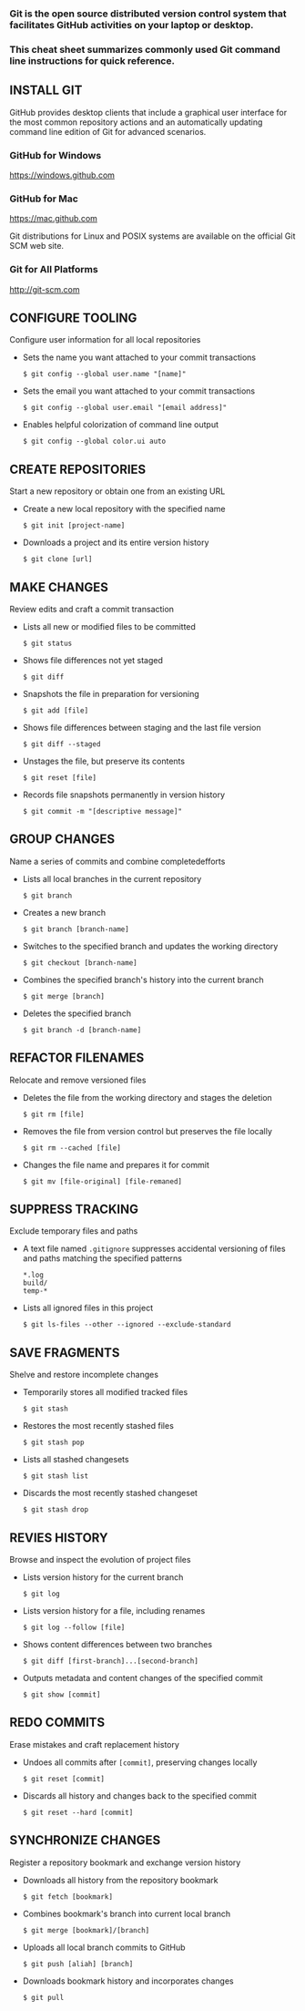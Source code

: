 ### Git is the open source distributed version control system that facilitates GitHub activities on your laptop or desktop.  
### This cheat sheet summarizes commonly used Git command line instructions for quick reference.

## INSTALL GIT
GitHub provides desktop clients that include a graphical user interface for the most common repository actions and an automatically updating command line edition of Git for advanced scenarios.

### GitHub for Windows
https://windows.github.com

### GitHub for Mac
https://mac.github.com

Git distributions for Linux and POSIX systems are available on the official Git SCM web site.

### Git for All Platforms
http://git-scm.com


## CONFIGURE TOOLING
Configure user information for all local repositories

- Sets the name you want attached to your commit transactions
    ```
    $ git config --global user.name "[name]"
    ```
- Sets the email you want attached to your commit transactions
    ```
    $ git config --global user.email "[email address]"
    ```
- Enables helpful colorization of command line output
    ```
    $ git config --global color.ui auto
    ```

## CREATE REPOSITORIES
Start a new repository or obtain one from an existing URL
- Create a new local repository with the specified name
    ```
    $ git init [project-name]
    ```
- Downloads a project and its entire version history
    ```
    $ git clone [url]
    ```

## MAKE CHANGES
Review edits and craft a commit transaction

- Lists all new or modified files to be committed
    ```
    $ git status
    ```
- Shows file differences not yet staged
    ```
    $ git diff    
    ```
- Snapshots the file in preparation for versioning
    ```
    $ git add [file]
    ```
- Shows file differences between staging and the last file version
    ```
    $ git diff --staged
    ```
- Unstages the file, but preserve its contents
    ```
    $ git reset [file]
    ```
- Records file snapshots permanently in version history
    ```
    $ git commit -m "[descriptive message]"    
    ```

## GROUP CHANGES
Name a series of commits and combine completedefforts

- Lists all local branches in the current repository
    ```
    $ git branch
    ```
- Creates a new branch
    ```
    $ git branch [branch-name]
    ```
- Switches to the specified branch and updates the working directory
    ```
    $ git checkout [branch-name]
    ```
- Combines the specified branch's history into the current branch
    ```
    $ git merge [branch]
    ```
- Deletes the specified branch
    ```
    $ git branch -d [branch-name]
    ```

## REFACTOR FILENAMES
Relocate and remove versioned files

- Deletes the file from the working directory and stages the deletion
    ```
    $ git rm [file]
    ```
- Removes the file from version control but preserves the file locally
    ```
    $ git rm --cached [file]
    ```
- Changes the file name and prepares it for commit
    ```
    $ git mv [file-original] [file-remaned]
    ```

## SUPPRESS TRACKING
Exclude temporary files and paths

- A text file named `.gitignore` suppresses accidental versioning of files and paths matching the specified patterns
    ```
    *.log
    build/
    temp-*
    ```
- Lists all ignored files in this project
    ```
    $ git ls-files --other --ignored --exclude-standard
    ```

## SAVE FRAGMENTS
Shelve and restore incomplete changes

- Temporarily stores all modified tracked files
    ```
    $ git stash
    ```
- Restores the most recently stashed files
    ```
    $ git stash pop
    ```
- Lists all stashed changesets
    ```
    $ git stash list
    ```
- Discards the most recently stashed changeset
    ```
    $ git stash drop
    ```

## REVIES HISTORY
Browse and inspect the evolution of project files

- Lists version history for the current branch
    ```
    $ git log
    ```
- Lists version history for a file, including renames
    ```
    $ git log --follow [file]
    ```
- Shows content differences between two branches
    ```
    $ git diff [first-branch]...[second-branch]
    ```
- Outputs metadata and content changes of the specified commit
    ```
    $ git show [commit]
    ```

## REDO COMMITS
Erase mistakes and craft replacement history
- Undoes all commits after `[commit]`, preserving changes locally
    ```
    $ git reset [commit]
    ```
- Discards all history and changes back to the specified commit
    ```
    $ git reset --hard [commit]
    ```

## SYNCHRONIZE CHANGES
Register a repository bookmark and exchange version history
- Downloads all history from the repository bookmark
    ```
    $ git fetch [bookmark]
    ```
- Combines bookmark's branch into current local branch
    ```
    $ git merge [bookmark]/[branch]
    ```
- Uploads all local branch commits to GitHub
    ```
    $ git push [aliah] [branch]
    ```
- Downloads bookmark history and incorporates changes
    ```
    $ git pull
    ```